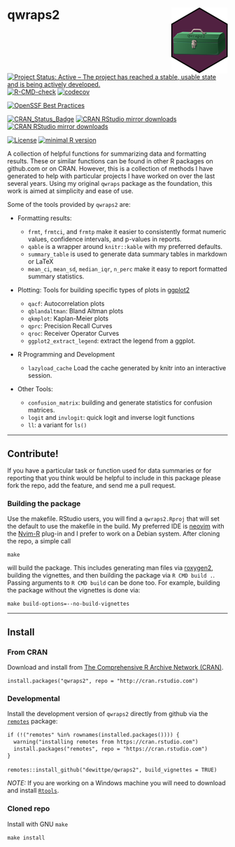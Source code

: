 # qwraps2 <img src="man/figures/qwraps2logo.png" align="right" height="150"/>

[![Project Status: Active – The project has reached a stable, usable state and is being actively developed.](http://www.repostatus.org/badges/latest/active.svg)](http://www.repostatus.org/#active)
[![R-CMD-check](https://github.com/dewittpe/qwraps2/actions/workflows/R-CMD-check.yaml/badge.svg)](https://github.com/dewittpe/qwraps2/actions/workflows/R-CMD-check.yaml)
[![codecov](https://codecov.io/gh/dewittpe/qwraps2/branch/master/graph/badge.svg)](https://codecov.io/gh/dewittpe/qwraps2)

[![OpenSSF Best Practices](https://www.bestpractices.dev/projects/8049/badge)](https://www.bestpractices.dev/projects/8049)

[![CRAN_Status_Badge](http://www.r-pkg.org/badges/version/qwraps2)](https://cran.r-project.org/package=qwraps2)
[![CRAN RStudio mirror downloads](http://cranlogs.r-pkg.org/badges/qwraps2)](http://www.r-pkg.org/pkg/qwraps2)
[![CRAN RStudio mirror downloads](http://cranlogs.r-pkg.org/badges/grand-total/qwraps2)](http://www.r-pkg.org/pkg/qwraps2)

[![License](https://img.shields.io/badge/licence-GPL--2-blue.svg)](https://www.gnu.org/licenses/old-licenses/gpl-2.0.html)
[![minimal R version](https://img.shields.io/badge/R%3E%3D-3.5.0-6666ff.svg)](https://cran.r-project.org/)

A collection of helpful functions for summarizing data and formatting results.
These or similar functions can be found in other R packages on github.com or
on CRAN.  However, this is a collection of methods I have generated to help with
particular projects I have worked on over the last several years.  Using my
original `qwraps` package as the foundation, this work is aimed at simplicity
and ease of use.

Some of the tools provided by `qwraps2` are:

* Formatting results:
  * `frmt`, `frmtci`, and `frmtp` make it easier to consistently format numeric
    values, confidence intervals, and p-values in reports.
  * `qable` is a wrapper around `knitr::kable` with my preferred defaults.
  * `summary_table` is used to generate data summary tables in markdown or LaTeX
  * `mean_ci`, `mean_sd`, `median_iqr`, `n_perc` make it easy to report formatted
    summary statistics.

* Plotting:
  Tools for building specific types of plots in
  [ggplot2](https://cran.r-project.org/package=ggplot2)
  * `qacf`: Autocorrelation plots
  * `qblandaltman`: Bland Altman plots
  * `qkmplot`: Kaplan-Meier plots
  * `qprc`: Precision Recall Curves
  * `qroc`: Receiver Operator Curves
  * `ggplot2_extract_legend`: extract the legend from a ggplot.

* R Programming and Development
  * `lazyload_cache` Load the cache generated by knitr into an interactive
    session.

* Other Tools:
  * `confusion_matrix`: building and generate statistics for confusion matrices.
  * `logit` and `invlogit`: quick logit and inverse logit functions
  * `ll`: a variant for `ls()`

----

## Contribute!
If you have a particular task or function used for data summaries or for
reporting that you think would be helpful to include in this package please fork
the repo, add the feature, and send me a pull request.

### Building the package
Use the makefile.  RStudio users, you will find a `qwraps2.Rproj` that will set
the default to use the makefile in the build.  My preferred IDE is
[neovim](https://neovim.io) with the
[Nvim-R](https://github.com/jalvesaq/Nvim-R) plug-in and I prefer to work on a
Debian system.  After cloning the repo, a simple call

    make

will build the package.  This includes generating man files via
[roxygen2](https://cran.r-project.org/package=roxygen2), building the vignettes,
and then building the package via `R CMD build .`.
Passing arguments to `R CMD build` can be done too.
For example, building the package without the vignettes is done via:

    make build-options=--no-build-vignettes

---

## Install

### From CRAN
Download and install from
[The Comprehensive R Archive Network (CRAN)](https://cran.r-project.org/).

    install.packages("qwraps2", repo = "http://cran.rstudio.com")

### Developmental
Install the development version of `qwraps2` directly from github via the
[`remotes`](https://github.com/hadley/remotes/) package:

    if (!("remotes" %in% rownames(installed.packages()))) {
      warning("installing remotes from https://cran.rstudio.com")
      install.packages("remotes", repo = "https://cran.rstudio.com")
    }

    remotes::install_github("dewittpe/qwraps2", build_vignettes = TRUE)

*NOTE:* If you are working on a Windows machine you will need to download and
install [`Rtools`](https://cran.r-project.org/bin/windows/Rtools/).

### Cloned repo
Install with GNU `make`

    make install

